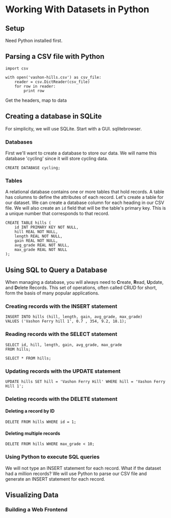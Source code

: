# Working With Datasets in Python

## Setup

Need Python installed first.

## Parsing a CSV file with Python

```
import csv

with open('vashon-hills.csv') as csv_file:
    reader = csv.DictReader(csv_file)
    for row in reader:
        print row
```

Get the headers, map to data

## Creating a database in SQLite

For simplicity, we will use SQLite. Start with a GUI. sqlitebrowser.

### Databases

First we'll want to create a database to store our data. We will name this database 'cycling' since it will store cycling data.

```
CREATE DATABASE cycling;
```

### Tables

A relational database contains one or more tables that hold records. A table has columns to define the attributes of each record. Let's create a table for our dataset. We can create a database column for each heading in our CSV file. We will also create an `id` field that will be the table's primary key. This is a unique number that corresponds to that record.

```
CREATE TABLE hills (
    id INT PRIMARY KEY NOT NULL,
    hill REAL NOT NULL, 
    length REAL NOT NULL,
    gain REAL NOT NULL,
    avg_grade REAL NOT NULL,
    max_grade REAL NOT NULL
);
```

## Using SQL to Query a Database

When managing a database, you will always need to **C**reate, **R**ead, **U**pdate, and **D**elete Records. This set of operations, often called CRUD for short, form the basis of many popular applications.

### Creating records with the INSERT statement

```
INSERT INTO hills (hill, length, gain, avg_grade, max_grade) 
VALUES ('Vashon Ferry hill 1', 0.7 , 354, 9.2, 18.1);
```

### Reading records with the SELECT statement

```
SELECT id, hill, length, gain, avg_grade, max_grade 
FROM hills;
```

```
SELECT * FROM hills;
```

### Updating records with the UPDATE statement

```
UPDATE hills SET hill = 'Vashon Ferry Hill' WHERE hill = 'Vashon Ferry Hill 1';
```

### Deleting records with the DELETE statement

#### Deleting a record by ID

```
DELETE FROM hills WHERE id = 1;
```

#### Deleting multiple records

```
DELETE FROM hills WHERE max_grade < 10;
```

### Using Python to execute SQL queries

We will not type an INSERT statement for each record. What if the dataset had a million records? We will use Python to parse our CSV file and generate an INSERT statement for each record.

## Visualizing Data 

### Building a Web Frontend

